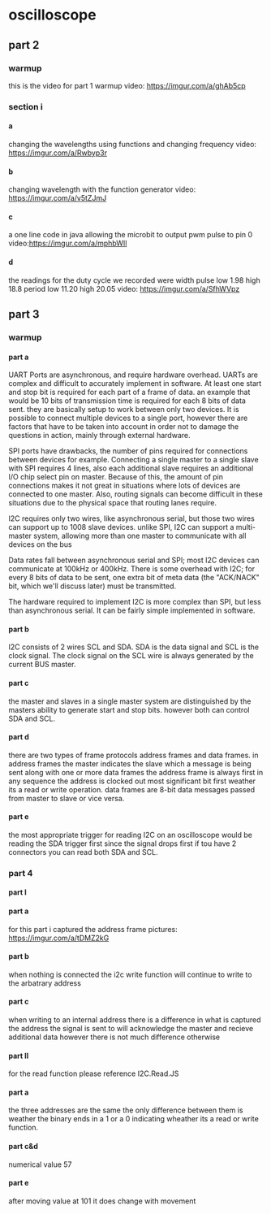 # oscilloscope 


## part 2
### warmup 
this is the video for part 1 warmup
video: https://imgur.com/a/ghAb5cp
### section i 
#### a 
changing the wavelengths using functions and changing frequency
video: https://imgur.com/a/Rwbyp3r

#### b
changing wavelength with the function generator
video: https://imgur.com/a/v5tZJmJ

#### c 
a one line code in java allowing the microbit to output pwm pulse to pin 0 
video:https://imgur.com/a/mphbWIl

#### d 
the readings for the duty cycle we recorded were width pulse low 1.98 high 18.8 period low 11.20 high 20.05
video: https://imgur.com/a/SfhWVpz

## part 3 
### warmup 
#### part a 
UART Ports are asynchronous, and require hardware overhead. UARTs are complex and difficult to accurately implement in software. At least one start and stop bit is required for each part of a frame of data. an example that would be 10 bits of transmission time is required for each 8 bits of data sent. they are basically setup to work between only two devices. It is possible to connect multiple devices to a single port, however there are factors that have to be taken into account in order not to damage the questions in action, mainly through external hardware.

SPI ports have drawbacks, the number of pins required for connections between devices for example. Connecting a single master to a single slave with SPI requires 4 lines, also each additional slave requires an additional I/O chip select pin on master. Because of this, the amount of pin connections makes it not great in situations where lots of devices are connected to one master. Also, routing signals can become difficult in these situations due to the physical space that routing lanes require.

I2C requires only two wires, like asynchronous serial, but those two wires can support up to 1008 slave devices. unlike SPI, I2C can support a multi-master system, allowing more than one master to communicate with all devices on the bus 

Data rates fall between asynchronous serial and SPI; most I2C devices can communicate at 100kHz or 400kHz. There is some overhead with I2C; for every 8 bits of data to be sent, one extra bit of meta data (the "ACK/NACK" bit, which we'll discuss later) must be transmitted.

The hardware required to implement I2C is more complex than SPI, but less than asynchronous serial. It can be fairly simple implemented in software.


#### part b 
I2C consists of 2 wires SCL and SDA. SDA is the data signal and SCL is the clock signal. The clock signal on the SCL wire is always generated by the current BUS master.

#### part c
the master and slaves in a single master system are distinguished by the masters ability to generate start and stop bits. however both can control SDA and SCL.
#### part d 
there are two types of frame protocols address frames and data frames. in address frames the master indicates the slave which a message is being sent along with one or more data frames the address frame is always first in any sequence the address is clocked out most significant bit first weather its a read or write operation. data frames are 8-bit data messages passed from master to slave or vice versa.
#### part e
the most appropriate trigger for reading I2C on an oscilloscope would be reading the SDA trigger first since the signal drops first if tou have 2 connectors you can read both SDA and SCL. 

### part 4
#### part I
#### part a
for this part i captured the address frame 
pictures: https://imgur.com/a/tDMZ2kG
#### part b
when nothing is connected the i2c write function will continue to write to the arbatrary address
#### part c 
when writing to an internal address there is a difference in what is captured the address the signal is sent to will acknowledge the master and recieve additional data however there is not much difference otherwise

#### part II 
for the read function please reference I2C.Read.JS
#### part a 
the three addresses are the same the only difference between them is weather the binary ends in a 1 or a 0 indicating wheather its a read or write function. 
#### part c&d 
numerical value 57 
#### part e
after moving value at 101 it does change with movement 
